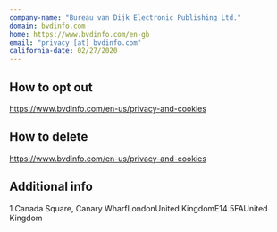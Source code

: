 ```yaml
---
company-name: "Bureau van Dijk Electronic Publishing Ltd."
domain: bvdinfo.com
home: https://www.bvdinfo.com/en-gb
email: "privacy [at] bvdinfo.com"
california-date: 02/27/2020
---
```

## How to opt out


https://www.bvdinfo.com/en-us/privacy-and-cookies

## How to delete


https://www.bvdinfo.com/en-us/privacy-and-cookies

## Additional info




1 Canada Square, Canary WharfLondonUnited KingdomE14 5FAUnited Kingdom













